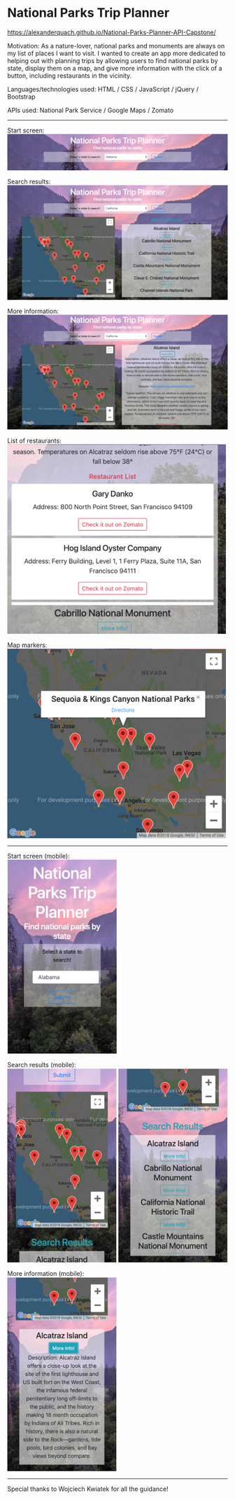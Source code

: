 # National Parks Trip Planner
https://alexanderquach.github.io/National-Parks-Planner-API-Capstone/

Motivation: As a nature-lover, national parks and monuments are always on my list of places I want to visit.
I wanted to create an app more dedicated to helping out with planning trips by allowing users to find national 
parks by state, display them on a map, and give more information with the click of a button, including 
restaurants in the vicinity.

Languages/technologies used: HTML / CSS / JavaScript / jQuery / Bootstrap

APIs used: National Park Service / Google Maps / Zomato

<hr>

Start screen:<br>
<img src="/Screenshots/Start Screen.png">

Search results:<br>
<img src="/Screenshots/Search Results.png">

More information:<br>
<img src="/Screenshots/More Info.png">

List of restaurants:<br>
<img src="/Screenshots/Restaurant List.png" width="500">

Map markers:<br>
<img src="/Screenshots/Map Marker.png" width="500">

<hr>

Start screen (mobile):<br>
<img src="/Screenshots/Start Screen Mobile.png" width="250">

Search results (mobile):<br>
<img src="/Screenshots/Search Results Mobile1.png" width="250">
<img src="/Screenshots/Search Results Mobile2.png" width="250">

More information (mobile):<br>
<img src="/Screenshots/More Info Mobile.png" width="250">

<hr>
Special thanks to Wojciech Kwiatek for all the guidance!